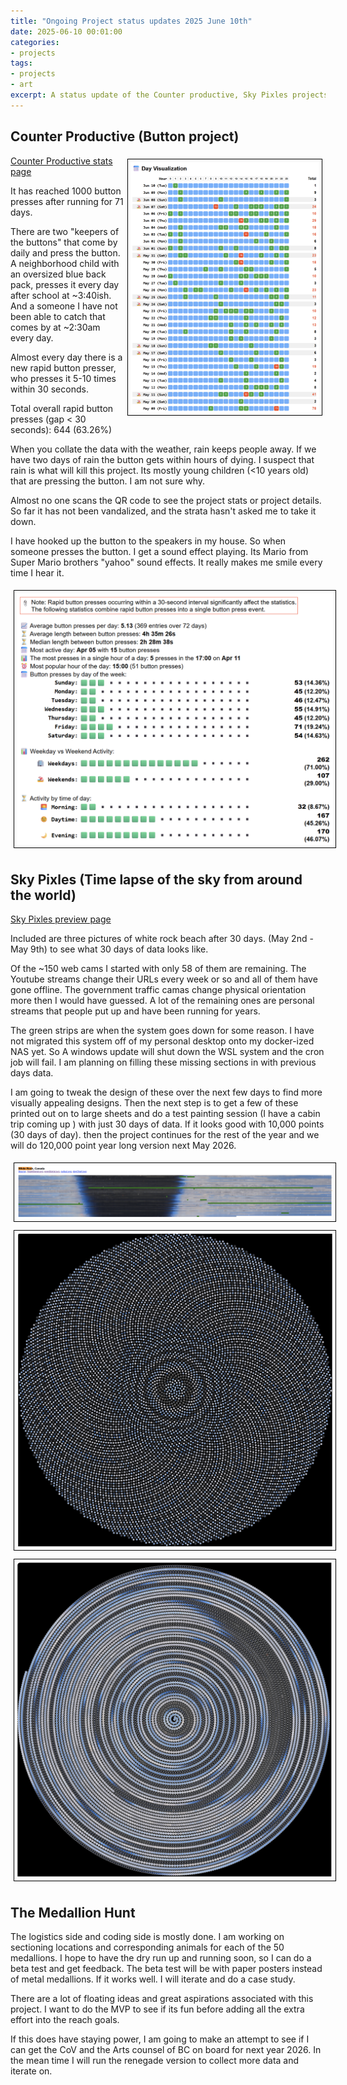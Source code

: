 ```yaml
---
title: "Ongoing Project status updates 2025 June 10th"
date: 2025-06-10 00:01:00
categories:
- projects
tags:
- projects
- art
excerpt: A status update of the Counter productive, Sky Pixles projects 
---
```


## Counter Productive (Button project)

<img src='\public\uploads\2025\day-visualizer-2025june10.png' alt='Counter Productive' title='Counter Productive' style='border: 1px solid black; margin: 5px; padding: 5px; width: 300px; float: right'>

[Counter Productive stats page](https://blog.abluestar.com/other/counterproductive.html)

It has reached 1000 button presses after running for 71 days.

There are two "keepers of the buttons" that come by daily and press the button. A neighborhood child with an oversized blue back pack, presses it every day after school at ~3:40ish. And a someone I have not been able to catch that comes by at ~2:30am every day.

Almost every day there is a new  rapid button presser, who presses it 5-10 times within 30 seconds.

Total overall rapid button presses (gap < 30 seconds): 644 (63.26%)

When you collate the data with the weather, rain keeps people away. If we have two days of rain the button gets within hours of dying. I suspect that rain is what will kill this project.
Its mostly young children (<10 years old) that are pressing the button. I am not sure why.

Almost no one scans the QR code to see the project stats or project details. So far it has not been vandalized, and the strata hasn't asked me to take it down.

I have hooked up the button to the speakers in my house. So when someone presses the button. I get a sound effect playing. Its Mario from Super Mario brothers "yahoo" sound effects. It really makes me smile every time I hear it.

<img src='\public\uploads\2025\CounterProductive-Stats-2025june10.png' alt='CounterProductive-Stats-2025june10' title='CounterProductive-Stats-2025june10' style='border: 1px solid black; margin: 5px; padding: 5px;'>

## Sky Pixles (Time lapse of the sky from around the world)

[Sky Pixles preview page](https://htmlpreview.github.io/?https://github.com/funvill/skypixel/blob/main/index.html)

Included are three pictures of white rock beach after 30 days. (May 2nd - May 9th) to see what 30 days of data looks like.

Of the ~150 web cams I started with only 58 of them are remaining. The Youtube streams change their URLs every week or so and all of them have gone offline.  The government traffic camas change physical orientation more then I would have guessed. A lot of the remaining ones are personal streams that people put up and have been running for years.

The green strips are when the system goes down for some reason. I have not migrated this system off of my personal desktop onto my docker-ized NAS yet. So A windows update will shut down the WSL system and the cron job will fail. I am planning on filling these missing sections in with previous days data.

I am going to tweak the design of these over the next few days to find more visually appealing designs. Then the next step is to get a few of these printed out on to large sheets and do a test painting session (I have a cabin trip coming up ) with just 30 days of data.
If it looks good with 10,000 points (30 days of day). then the project continues for the rest of the year and we will do 120,000 point year long version next May 2026.

<img src='\public\uploads\2025\white-rock-daily.png' alt='white-rock-daily' title='white-rock-daily' style='border: 1px solid black; margin: 5px; padding: 5px;'>

<img src='\public\uploads\2025\white-rock-VogelSpiral.png' alt='white-rock-VogelSpiral' title='white-rock-VogelSpiral' style='border: 1px solid black; margin: 5px; padding: 5px;'>

<img src='\public\uploads\2025\white-rock-sequential.png' alt='white-rock-sequential' title='white-rock-sequential' style='border: 1px solid black; margin: 5px; padding: 5px;'>

## The Medallion Hunt

The logistics side and coding side is mostly done. I am working on sectioning locations and corresponding animals for each of the 50 medallions. I hope to have the dry run up and running soon, so I can do a beta test and get feedback. The beta test will be with paper posters instead of metal medallions. If it works well. I will iterate and do a case study.

There are a lot of floating ideas and great aspirations associated with this project. I want to do the MVP to see if its fun before adding all the extra effort into the reach goals.

If this does have staying power, I am going to make an attempt to see if I can get the CoV and the Arts counsel of BC on board for next year 2026. In the mean time I will run the renegade version to collect more data and iterate on.
